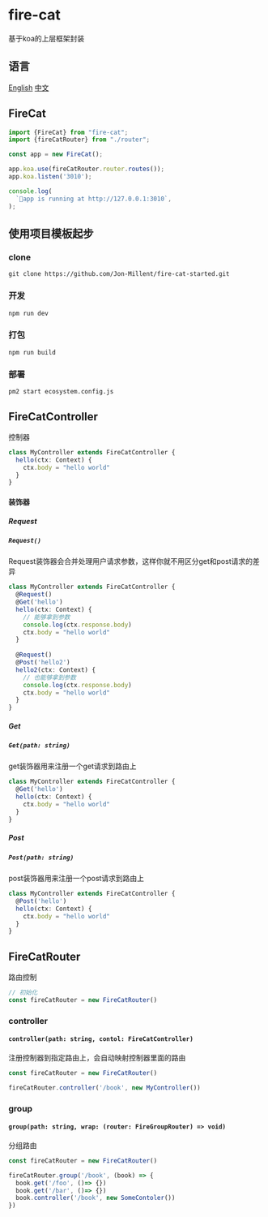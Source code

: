 # fire-cat
基于koa的上层框架封装

## 语言
[English](https://github.com/Jon-Millent/fire-cat/blob/main/README.md)
[中文](https://github.com/Jon-Millent/fire-cat/blob/main/README.zh-cn.md)


## FireCat
```typescript
import {FireCat} from "fire-cat";
import {fireCatRouter} from "./router";

const app = new FireCat();

app.koa.use(fireCatRouter.router.routes());
app.koa.listen('3010');

console.log(
  `🐳️app is running at http://127.0.0.1:3010`,
);
```

## 使用项目模板起步
### clone
`git clone https://github.com/Jon-Millent/fire-cat-started.git`

### 开发
`npm run dev`

### 打包
`npm run build`

### 部署
`pm2 start ecosystem.config.js`

## FireCatController
控制器

```typescript
class MyController extends FireCatController {
  hello(ctx: Context) {
    ctx.body = "hello world"
  }
}
```

#### 装饰器

##### Request
##### `Request()`
Request装饰器会合并处理用户请求参数，这样你就不用区分get和post请求的差异
```typescript
class MyController extends FireCatController {
  @Request()
  @Get('hello')
  hello(ctx: Context) {
    // 能够拿到参数
    console.log(ctx.response.body)
    ctx.body = "hello world"
  }
  
  @Request()
  @Post('hello2')
  hello2(ctx: Context) {
    // 也能够拿到参数
    console.log(ctx.response.body)
    ctx.body = "hello world"
  }
}
```

##### Get
##### `Get(path: string)`
get装饰器用来注册一个get请求到路由上
```typescript
class MyController extends FireCatController {
  @Get('hello')
  hello(ctx: Context) {
    ctx.body = "hello world"
  }
}
```

##### Post
##### `Post(path: string)`
post装饰器用来注册一个post请求到路由上
```typescript
class MyController extends FireCatController {
  @Post('hello')
  hello(ctx: Context) {
    ctx.body = "hello world"
  }
}
```

## FireCatRouter
路由控制
```typescript
// 初始化
const fireCatRouter = new FireCatRouter()
```

### controller
#### `controller(path: string, contol: FireCatController)`
注册控制器到指定路由上，会自动映射控制器里面的路由

```typescript
const fireCatRouter = new FireCatRouter()

fireCatRouter.controller('/book', new MyController())
```

### group
#### `group(path: string, wrap: (router: FireGroupRouter) => void)`
分组路由

```typescript
const fireCatRouter = new FireCatRouter()

fireCatRouter.group('/book', (book) => {
  book.get('/foo', ()=> {})
  book.get('/bar', ()=> {})
  book.controller('/book', new SomeContoler())
})
```